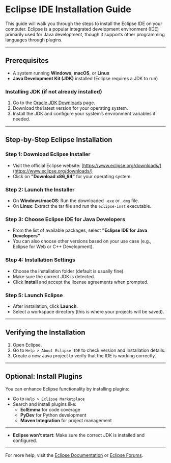 # Eclipse IDE Installation Guide

This guide will walk you through the steps to install the Eclipse IDE on your computer. Eclipse is a popular integrated development environment (IDE) primarily used for Java development, though it supports other programming languages through plugins.

---

## Prerequisites

- A system running **Windows**, **macOS**, or **Linux**
- **Java Development Kit (JDK)** installed (Eclipse requires a JDK to run)

### Installing JDK (if not already installed)

1. Go to the [Oracle JDK Downloads](https://www.oracle.com/java/technologies/javase-downloads.html) page.
2. Download the latest version for your operating system.
3. Install the JDK and configure your system’s environment variables if needed.

---

## Step-by-Step Eclipse Installation

### Step 1: Download Eclipse Installer

- Visit the official Eclipse website: [https://www.eclipse.org/downloads/](https://www.eclipse.org/downloads/)
- Click on **"Download x86_64"** for your operating system.

### Step 2: Launch the Installer

- On **Windows/macOS**: Run the downloaded `.exe` or `.dmg` file.
- On **Linux**: Extract the tar file and run the `eclipse-inst` executable.

### Step 3: Choose Eclipse IDE for Java Developers

- From the list of available packages, select **"Eclipse IDE for Java Developers"**
- You can also choose other versions based on your use case (e.g., Eclipse for Web or C++ Development).

### Step 4: Installation Settings

- Choose the installation folder (default is usually fine).
- Make sure the correct JDK is detected.
- Click **Install** and accept the license agreements when prompted.

### Step 5: Launch Eclipse

- After installation, click **Launch**.
- Select a workspace directory (this is where your projects will be saved).

---

## Verifying the Installation

1. Open Eclipse.
2. Go to `Help > About Eclipse IDE` to check version and installation details.
3. Create a new Java project to verify that the IDE is working correctly.

---

## Optional: Install Plugins

You can enhance Eclipse functionality by installing plugins:

- Go to `Help > Eclipse Marketplace`
- Search and install plugins like:
  - **EclEmma** for code coverage
  - **PyDev** for Python development
  - **Maven Integration** for project management

---


- **Eclipse won’t start**: Make sure the correct JDK is installed and configured.

---

For more help, visit the [Eclipse Documentation](https://help.eclipse.org/) or [Eclipse Forums](https://www.eclipse.org/forums/).

